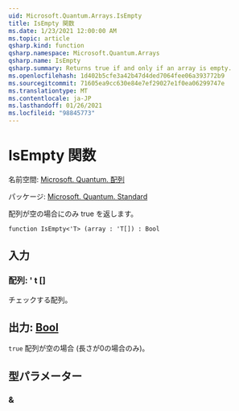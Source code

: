 ```yaml
---
uid: Microsoft.Quantum.Arrays.IsEmpty
title: IsEmpty 関数
ms.date: 1/23/2021 12:00:00 AM
ms.topic: article
qsharp.kind: function
qsharp.namespace: Microsoft.Quantum.Arrays
qsharp.name: IsEmpty
qsharp.summary: Returns true if and only if an array is empty.
ms.openlocfilehash: 1d402b5cfe3a42b47d4ded7064fee06a393772b9
ms.sourcegitcommit: 71605ea9cc630e84e7ef29027e1f0ea06299747e
ms.translationtype: MT
ms.contentlocale: ja-JP
ms.lasthandoff: 01/26/2021
ms.locfileid: "98845773"
---
```

# <a name="isempty-function"></a>IsEmpty 関数

名前空間: [Microsoft. Quantum. 配列](xref:Microsoft.Quantum.Arrays)

パッケージ: [Microsoft. Quantum. Standard](https://nuget.org/packages/Microsoft.Quantum.Standard)


配列が空の場合にのみ true を返します。

```qsharp
function IsEmpty<'T> (array : 'T[]) : Bool
```


## <a name="input"></a>入力

### <a name="array--t"></a>配列: ' t []

チェックする配列。



## <a name="output--bool"></a>出力: [Bool](xref:microsoft.quantum.lang-ref.bool)

`true` 配列が空の場合 (長さが0の場合のみ)。

## <a name="type-parameters"></a>型パラメーター

### <a name="t"></a>&

